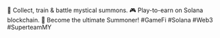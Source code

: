 🌟 Collect, train & battle mystical summons. 🎮 Play-to-earn on Solana blockchain. 🚀 Become the ultimate Summoner! #GameFi #Solana #Web3 #SuperteamMY
